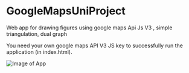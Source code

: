 # GoogleMapsUniProject
Web app for drawing figures using google maps Api Js V3 , simple triangulation, dual graph

You need your own google maps API V3 JS key to successfully run the application (in index.html).

![Image of App](https://github.com/Paraml3sS/GoogleMapsUniProject/blob/master/gmaps.png)
